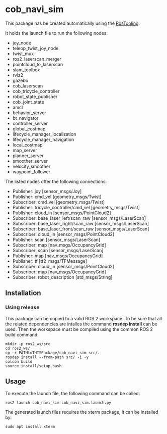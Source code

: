 # cob_navi_sim

This package has be created automatically using the [RosTooling](https://github.com/ipa320/RosTooling).


It holds the launch file to run the following nodes:
- joy_node
- teleop_twist_joy_node
- twist_mux
- ros2_laserscan_merger
- pointcloud_to_laserscan
- slam_toolbox
- rviz2
- gazebo
- cob_laserscan
- cob_tricycle_controller
- robot_state_publisher
- cob_joint_state
- amcl
- behavior_server
- bt_navigator
- controller_server
- global_costmap
- lifecycle_manager_localization
- lifecycle_manager_navigation
- local_costmap
- map_server
- planner_server
- smoother_server
- velocity_smoother
- waypoint_follower

The listed nodes offer the following connections:
- Publisher: joy [sensor_msgs/Joy]
- Publisher: cmd_vel [geometry_msgs/Twist]
- Subscriber: cmd_vel [geometry_msgs/Twist]
- Publisher: tricycle_controller/cmd_vel [geometry_msgs/Twist]
- Publisher: cloud_in [sensor_msgs/PointCloud2]
- Subscriber: base_laser_left/scan_raw [sensor_msgs/LaserScan]
- Subscriber: base_laser_right/scan_raw [sensor_msgs/LaserScan]
- Subscriber: base_laser_front/scan_raw [sensor_msgs/LaserScan]
- Subscriber: cloud_in [sensor_msgs/PointCloud2]
- Publisher: scan [sensor_msgs/LaserScan]
- Subscriber: map [nav_msgs/OccupancyGrid]
- Subscriber: scan [sensor_msgs/LaserScan]
- Publisher: map [nav_msgs/OccupancyGrid]
- Publisher: tf [tf2_msgs/TFMessage]
- Subscriber: cloud_in [sensor_msgs/PointCloud2]
- Subscriber: map [nav_msgs/OccupancyGrid]
- Subscriber: robot_description [std_msgs/String]

## Installation

### Using release

This package can be copied to a valid ROS 2 workspace. To be sure that all the related dependencies are intalles the command **rosdep install** can be used.
Then the workspace must be compiled using the common ROS 2 build command:

```
mkdir -p ros2_ws/src
cd ros2_ws/
cp -r PATHtoTHISPackage/cob_navi_sim src/.
rosdep install --from-path src/ -i -y
colcon build
source install/setup.bash
```



## Usage


To execute the launch file, the following command can be called:

```
ros2 launch cob_navi_sim cob_navi_sim.launch.py 
```

The generated launch files requires the xterm package, it can be installed by:

```
sudo apt install xterm
```



